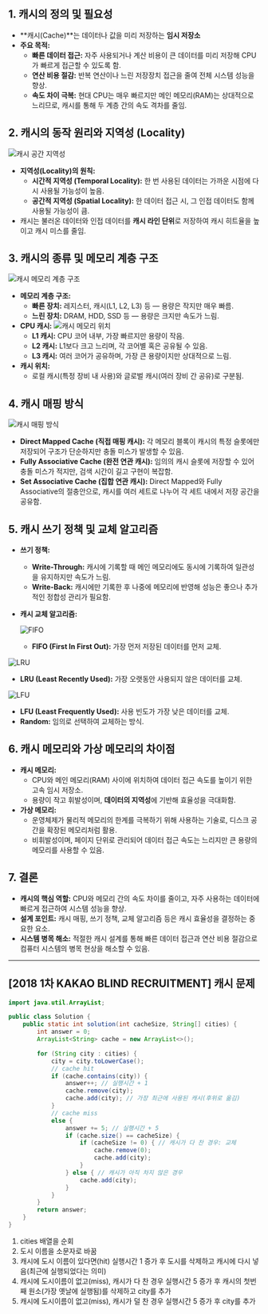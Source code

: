 ## 1. 캐시의 정의 및 필요성

- **캐시(Cache)**는 데이터나 값을 미리 저장하는 **임시 저장소**
- **주요 목적:**
  - **빠른 데이터 접근:** 자주 사용되거나 계산 비용이 큰 데이터를 미리 저장해 CPU가 빠르게 접근할 수 있도록 함.
  - **연산 비용 절감:** 반복 연산이나 느린 저장장치 접근을 줄여 전체 시스템 성능을 향상.
  - **속도 차이 극복:** 현대 CPU는 매우 빠르지만 메인 메모리(RAM)는 상대적으로 느리므로, 캐시를 통해 두 계층 간의 속도 격차를 줄임.


## 2. 캐시의 동작 원리와 지역성 (Locality)

![캐시 공간 지역성](https://github.com/user-attachments/assets/a1e4882d-535e-47ed-9bec-96a025d1bcc1)


- **지역성(Locality)의 원칙:**
  - **시간적 지역성 (Temporal Locality):** 한 번 사용된 데이터는 가까운 시점에 다시 사용될 가능성이 높음.
  - **공간적 지역성 (Spatial Locality):** 한 데이터 접근 시, 그 인접 데이터도 함께 사용될 가능성이 큼.
- 캐시는 불러온 데이터와 인접 데이터를 **캐시 라인 단위**로 저장하여 캐시 히트율을 높이고 캐시 미스를 줄임.


## 3. 캐시의 종류 및 메모리 계층 구조

![캐시 메모리 계층 구조](https://github.com/user-attachments/assets/0af250c8-de13-41df-ad31-8b65f878c05c)

- **메모리 계층 구조:**
  - **빠른 장치:** 레지스터, 캐시(L1, L2, L3) 등 — 용량은 작지만 매우 빠름.
  - **느린 장치:** DRAM, HDD, SSD 등 — 용량은 크지만 속도가 느림.
- **CPU 캐시:**
![캐시 메모리 위치](https://github.com/user-attachments/assets/e909b3cf-75d9-4aaf-a9a2-5525d5e35252)
  - **L1 캐시:** CPU 코어 내부, 가장 빠르지만 용량이 작음.
  - **L2 캐시:** L1보다 크고 느리며, 각 코어별 혹은 공유될 수 있음.
  - **L3 캐시:** 여러 코어가 공유하며, 가장 큰 용량이지만 상대적으로 느림.
- **캐시 위치:**
  - 로컬 캐시(특정 장비 내 사용)와 글로벌 캐시(여러 장비 간 공유)로 구분됨.


## 4. 캐시 매핑 방식

![캐시 매핑 방식](https://github.com/user-attachments/assets/e152c6e3-9046-4c10-b3b4-d8d4f3c9120a)


- **Direct Mapped Cache (직접 매핑 캐시):** 각 메모리 블록이 캐시의 특정 슬롯에만 저장되어 구조가 단순하지만 충돌 미스가 발생할 수 있음.
- **Fully Associative Cache (완전 연관 캐시):** 임의의 캐시 슬롯에 저장할 수 있어 충돌 미스가 적지만, 검색 시간이 길고 구현이 복잡함.
- **Set Associative Cache (집합 연관 캐시):** Direct Mapped와 Fully Associative의 절충안으로, 캐시를 여러 세트로 나누어 각 세트 내에서 저장 공간을 공유함.


## 5. 캐시 쓰기 정책 및 교체 알고리즘

- **쓰기 정책:**
  - **Write-Through:** 캐시에 기록할 때 메인 메모리에도 동시에 기록하여 일관성을 유지하지만 속도가 느림.
  - **Write-Back:** 캐시에만 기록한 후 나중에 메모리에 반영해 성능은 좋으나 추가적인 정합성 관리가 필요함.
- **캐시 교체 알고리즘:**

  ![FIFO](https://github.com/user-attachments/assets/acd1252f-9490-491a-b989-c7c11d341e79)
  - **FIFO (First In First Out):** 가장 먼저 저장된 데이터를 먼저 교체.

![LRU](https://github.com/user-attachments/assets/c777f536-5282-4efb-a7c1-c3d639d8c292)
  - **LRU (Least Recently Used):** 가장 오랫동안 사용되지 않은 데이터를 교체.

![LFU](https://github.com/user-attachments/assets/18d7a42d-8d66-4abc-bdcd-9a43fe0e5ecb)
  - **LFU (Least Frequently Used):** 사용 빈도가 가장 낮은 데이터를 교체.
  - **Random:** 임의로 선택하여 교체하는 방식.


## 6. 캐시 메모리와 가상 메모리의 차이점

- **캐시 메모리:**
  - CPU와 메인 메모리(RAM) 사이에 위치하여 데이터 접근 속도를 높이기 위한 고속 임시 저장소.
  - 용량이 작고 휘발성이며, **데이터의 지역성**에 기반해 효율성을 극대화함.
- **가상 메모리:**
  - 운영체제가 물리적 메모리의 한계를 극복하기 위해 사용하는 기술로, 디스크 공간을 확장된 메모리처럼 활용.
  - 비휘발성이며, 페이지 단위로 관리되어 데이터 접근 속도는 느리지만 큰 용량의 메모리를 사용할 수 있음.


## 7. 결론

- **캐시의 핵심 역할:** CPU와 메모리 간의 속도 차이를 줄이고, 자주 사용하는 데이터에 빠르게 접근하여 시스템 성능을 향상.
- **설계 포인트:** 캐시 매핑, 쓰기 정책, 교체 알고리즘 등은 캐시 효율성을 결정하는 중요한 요소.
- **시스템 병목 해소:** 적절한 캐시 설계를 통해 빠른 데이터 접근과 연산 비용 절감으로 컴퓨터 시스템의 병목 현상을 해소할 수 있음.

---

## [2018 1차 KAKAO BLIND RECRUITMENT] 캐시 문제

```java
import java.util.ArrayList;

public class Solution {
    public static int solution(int cacheSize, String[] cities) {
        int answer = 0;
        ArrayList<String> cache = new ArrayList<>();

        for (String city : cities) {
            city = city.toLowerCase();
            // cache hit
            if (cache.contains(city)) {
                answer++; // 실행시간 + 1
                cache.remove(city);
                cache.add(city); // 가장 최근에 사용된 캐시(후위로 옮김)
            }
            // cache miss
            else {
                answer += 5; // 실행시간 + 5
                if (cache.size() == cacheSize) {
                    if (cacheSize != 0) { // 캐시가 다 찬 경우: 교체
                        cache.remove(0);
                        cache.add(city);
                    }
                } else { // 캐시가 아직 차지 않은 경우
                    cache.add(city);
                }
            }
        }
        return answer;
    }
}
```
1. cities 배열을 순회
2. 도시 이름을 소문자로 바꿈
3. 캐시에 도시 이름이 있다면(hit) 실행시간 1 증가 후 도시를 삭제하고 캐시에 다시 넣음(최근에 실행되었다는 의미)
4. 캐시에 도시이름이 없고(miss), 캐시가 다 찬 경우 실행시간 5 증가 후 캐시의 첫번째 원소(가장 옛날에 실행됨)를 삭제하고 city를 추가
5. 캐시에 도시이름이 없고(miss), 캐시가 덜 찬 경우 실행시간 5 증가 후 city를 추가
